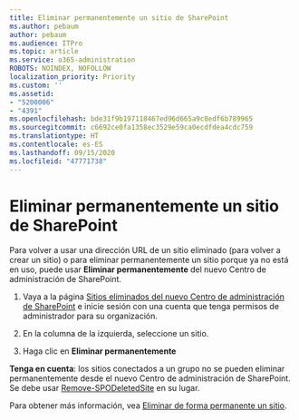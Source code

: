 ```yaml
---
title: Eliminar permanentemente un sitio de SharePoint
ms.author: pebaum
author: pebaum
ms.audience: ITPro
ms.topic: article
ms.service: o365-administration
ROBOTS: NOINDEX, NOFOLLOW
localization_priority: Priority
ms.custom: ''
ms.assetid:
- "5200006"
- "4391"
ms.openlocfilehash: bde31f9b197118467ed96d665a9c8edf6b789965
ms.sourcegitcommit: c6692ce0fa1358ec3529e59ca0ecdfdea4cdc759
ms.translationtype: HT
ms.contentlocale: es-ES
ms.lasthandoff: 09/15/2020
ms.locfileid: "47771738"
---
```

# <a name="permanently-delete-a-site-in-sharepoint"></a>Eliminar permanentemente un sitio de SharePoint

Para volver a usar una dirección URL de un sitio eliminado (para volver a crear un sitio) o para eliminar permanentemente un sitio porque ya no está en uso, puede usar **Eliminar permanentemente** del nuevo Centro de administración de SharePoint. 

1. Vaya a la página [Sitios eliminados del nuevo Centro de administración de SharePoint](https://admin.microsoft.com/sharepoint?page=recycleBin&modern=true) e inicie sesión con una cuenta que tenga permisos de administrador para su organización. 

2. En la columna de la izquierda, seleccione un sitio. 

3. Haga clic en **Eliminar permanentemente** 

**Tenga en cuenta**: los sitios conectados a un grupo no se pueden eliminar permanentemente desde el nuevo Centro de administración de SharePoint. Se debe usar [Remove-SPODeletedSite](https://docs.microsoft.com/powershell/module/sharepoint-online/remove-spodeletedsite) en su lugar.  

Para obtener más información, vea [Eliminar de forma permanente un sitio](https://docs.microsoft.com/sharepoint/delete-site-collection#permanently-delete-a-site). 
